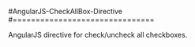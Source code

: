 #AngularJS-CheckAllBox-Directive
#===============================

AngularJS directive for check/uncheck all checkboxes.
